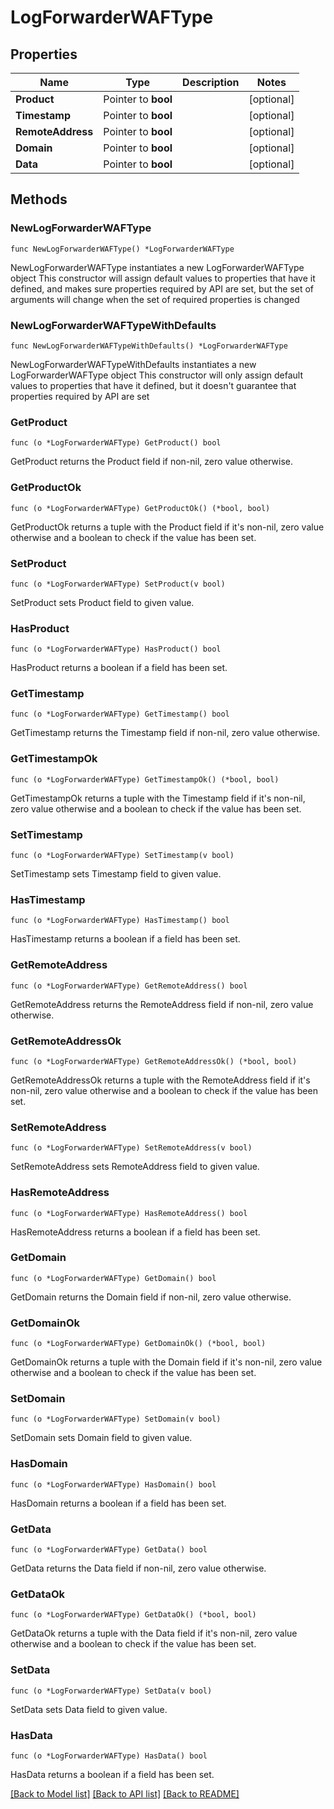 # LogForwarderWAFType

## Properties

Name | Type | Description | Notes
------------ | ------------- | ------------- | -------------
**Product** | Pointer to **bool** |  | [optional] 
**Timestamp** | Pointer to **bool** |  | [optional] 
**RemoteAddress** | Pointer to **bool** |  | [optional] 
**Domain** | Pointer to **bool** |  | [optional] 
**Data** | Pointer to **bool** |  | [optional] 

## Methods

### NewLogForwarderWAFType

`func NewLogForwarderWAFType() *LogForwarderWAFType`

NewLogForwarderWAFType instantiates a new LogForwarderWAFType object
This constructor will assign default values to properties that have it defined,
and makes sure properties required by API are set, but the set of arguments
will change when the set of required properties is changed

### NewLogForwarderWAFTypeWithDefaults

`func NewLogForwarderWAFTypeWithDefaults() *LogForwarderWAFType`

NewLogForwarderWAFTypeWithDefaults instantiates a new LogForwarderWAFType object
This constructor will only assign default values to properties that have it defined,
but it doesn't guarantee that properties required by API are set

### GetProduct

`func (o *LogForwarderWAFType) GetProduct() bool`

GetProduct returns the Product field if non-nil, zero value otherwise.

### GetProductOk

`func (o *LogForwarderWAFType) GetProductOk() (*bool, bool)`

GetProductOk returns a tuple with the Product field if it's non-nil, zero value otherwise
and a boolean to check if the value has been set.

### SetProduct

`func (o *LogForwarderWAFType) SetProduct(v bool)`

SetProduct sets Product field to given value.

### HasProduct

`func (o *LogForwarderWAFType) HasProduct() bool`

HasProduct returns a boolean if a field has been set.

### GetTimestamp

`func (o *LogForwarderWAFType) GetTimestamp() bool`

GetTimestamp returns the Timestamp field if non-nil, zero value otherwise.

### GetTimestampOk

`func (o *LogForwarderWAFType) GetTimestampOk() (*bool, bool)`

GetTimestampOk returns a tuple with the Timestamp field if it's non-nil, zero value otherwise
and a boolean to check if the value has been set.

### SetTimestamp

`func (o *LogForwarderWAFType) SetTimestamp(v bool)`

SetTimestamp sets Timestamp field to given value.

### HasTimestamp

`func (o *LogForwarderWAFType) HasTimestamp() bool`

HasTimestamp returns a boolean if a field has been set.

### GetRemoteAddress

`func (o *LogForwarderWAFType) GetRemoteAddress() bool`

GetRemoteAddress returns the RemoteAddress field if non-nil, zero value otherwise.

### GetRemoteAddressOk

`func (o *LogForwarderWAFType) GetRemoteAddressOk() (*bool, bool)`

GetRemoteAddressOk returns a tuple with the RemoteAddress field if it's non-nil, zero value otherwise
and a boolean to check if the value has been set.

### SetRemoteAddress

`func (o *LogForwarderWAFType) SetRemoteAddress(v bool)`

SetRemoteAddress sets RemoteAddress field to given value.

### HasRemoteAddress

`func (o *LogForwarderWAFType) HasRemoteAddress() bool`

HasRemoteAddress returns a boolean if a field has been set.

### GetDomain

`func (o *LogForwarderWAFType) GetDomain() bool`

GetDomain returns the Domain field if non-nil, zero value otherwise.

### GetDomainOk

`func (o *LogForwarderWAFType) GetDomainOk() (*bool, bool)`

GetDomainOk returns a tuple with the Domain field if it's non-nil, zero value otherwise
and a boolean to check if the value has been set.

### SetDomain

`func (o *LogForwarderWAFType) SetDomain(v bool)`

SetDomain sets Domain field to given value.

### HasDomain

`func (o *LogForwarderWAFType) HasDomain() bool`

HasDomain returns a boolean if a field has been set.

### GetData

`func (o *LogForwarderWAFType) GetData() bool`

GetData returns the Data field if non-nil, zero value otherwise.

### GetDataOk

`func (o *LogForwarderWAFType) GetDataOk() (*bool, bool)`

GetDataOk returns a tuple with the Data field if it's non-nil, zero value otherwise
and a boolean to check if the value has been set.

### SetData

`func (o *LogForwarderWAFType) SetData(v bool)`

SetData sets Data field to given value.

### HasData

`func (o *LogForwarderWAFType) HasData() bool`

HasData returns a boolean if a field has been set.


[[Back to Model list]](HOW-TO.md#documentation-for-models) [[Back to API list]](HOW-TO.md#documentation-for-api-endpoints) [[Back to README]](HOW-TO.md)


